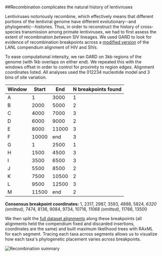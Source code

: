 ##Recombination complicates the natural history of lentiviruses  
  
Lentiviruses notoriously recombine, which effectively means that different portions of the lentiviral genome have different evolutionary--and phylogenetic--histories. Thus, in order to reconstruct the history of cross-species transmission among primate lentiviruses, we had to first assess the extent of recombination _between_ SIV lineages. We used GARD to look for evidence of recombination breakpoints across a [modified version](./lanlCompendium15_lessHIV.fasta) of the LANL compendium alignment of HIV and SIVs.  
  
To ease computational intensity, we ran GARD on 3kb regions of the genome (with 1kb overlaps on either end). We repeated this with the windows offset in order to control for proximity to region edges. Alignment coordinates listed. All analyses used the 012234 nucleotide model and 3 bins of site variation.    
  
Window|Start|End|N breakpoints found    
---|---|---|--- 
A|1|3000|1  
B|2000|5000|2  
C|4000|7000|3  
D|6000|9000|2  
E|8000|11000|3  
F|10000|end|3  
G|1|2500|1  
H|1500|4500|3  
I|3500|6500|3  
J|5500|8500|2  
K|7500|10500|2  
L|9500|12500|3  
M|11500|end|2
  
__Consensus breakpoint coordinates:__ 1, 2317, 2987, 3593, 4888, 5824, _6320 (omitted)_, 7474, 8136, 9084, 9734, 10716, _11068 (omitted)_, 11766, 13500  
  
We then split the [full dataset alignments](../data/) along these breakpoints (all alignments held the compendium fixed and discarded insertions, coordinates are the same) and built maximum likelihood trees with RAxML for each segment. Tracing each taxa across segments allows us to visualize how each taxa's phylogenetic placement varies across breakpoints.  
  
![Recombination summary](https://github.com/blab/siv-cst/blob/master/figures/png/Fig1.png)
